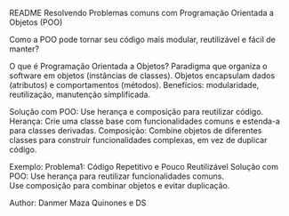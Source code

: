 README
Resolvendo Problemas comuns com Programação Orientada a Objetos (POO)

Como a POO pode tornar seu código mais modular, reutilizável e fácil de manter?

O que é Programação Orientada a Objetos?
Paradigma que organiza o software em objetos (instâncias de classes).
Objetos encapsulam dados (atributos) e comportamentos (métodos).
Benefícios: modularidade, reutilização, manutenção simplificada.

Solução com POO: Use herança e composição para reutilizar código.
Herança: Crie uma classe base com funcionalidades comuns e estenda-a para classes derivadas.
Composição: Combine objetos de diferentes classes para construir funcionalidades complexas, em vez de duplicar código.

Exemplo:
Problema1: Código Repetitivo e Pouco Reutilizável
Solução com POO:
Use herança para reutilizar funcionalidades comuns.
Use composição para combinar objetos e evitar duplicação.

Author:
Danmer Maza Quinones e DS
